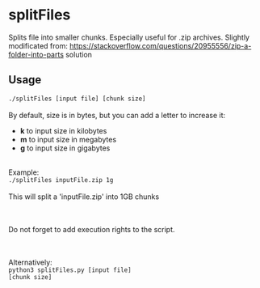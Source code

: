 # splitFiles
Splits file into smaller chunks. Especially useful for .zip archives. Slightly modificated from: https://stackoverflow.com/questions/20955556/zip-a-folder-into-parts solution

## Usage
<code>./splitFiles [input file] [chunk size]</code><br>
<br>By default, size is in bytes, but you can add a letter to increase it:
* <b>k</b> to input size in kilobytes
* <b>m</b> to input size in megabytes
* <b>g</b> to input size in gigabytes

<br>Example:
<br><code>./splitFiles inputFile.zip 1g</code><br><br>
This will split a 'inputFile.zip' into 1GB chunks

<br><br>Do not forget to add execution rights to the script.

<br><br>Alternatively:<br>
<code>python3 splitFiles.py [input file] [chunk size]</code>
